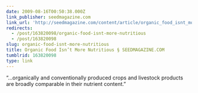 ```yaml
---
date: 2009-08-16T00:50:38.000Z
link_publisher: seedmagazine.com
link_url: 'http://seedmagazine.com/content/article/organic_food_isnt_more_nutritious/'
redirects:
  - /post/163820098/organic-food-isnt-more-nutritious
  - /post/163820098
slug: organic-food-isnt-more-nutritious
title: Organic Food Isn’t More Nutritious § SEEDMAGAZINE.COM
tumblrid: 163820098
type: link
---
```

<p>“…organically and conventionally produced crops and livestock products are broadly comparable in their nutrient content.”</p>
